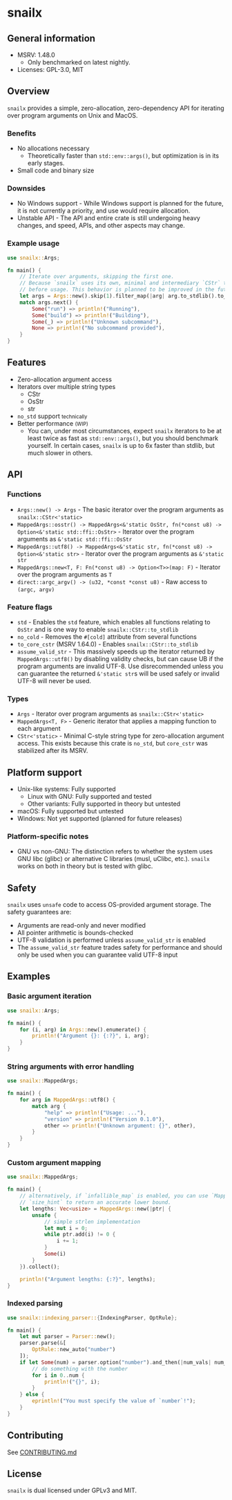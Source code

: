 # snailx

[//]: # (TODO: parser docs and stuff)

## General information

- MSRV: 1.48.0
    - Only benchmarked on latest nightly.
- Licenses: GPL-3.0, MIT

## Overview

`snailx` provides a simple, zero-allocation, zero-dependency API for iterating over program arguments on Unix and MacOS.

### Benefits

- No allocations necessary
    - Theoretically faster than `std::env::args()`, but optimization is in its early stages.
- Small code and binary size

### Downsides

- No Windows support - While Windows support is planned for the future, it is not currently a priority, and use would
  require allocation.
- Unstable API - The API and entire crate is still undergoing heavy changes, and speed, APIs, and other aspects may
  change.

### Example usage

```rust
use snailx::Args;

fn main() {
    // Iterate over arguments, skipping the first one.
    // Because `snailx` uses its own, minimal and intermediary `CStr` type, it must be converted to a `std::ffi::CStr` 
    // before usage. This behavior is planned to be improved in the future.
    let args = Args::new().skip(1).filter_map(|arg| arg.to_stdlib().to_str().ok());
    match args.next() {
        Some("run") => println!("Running"),
        Some("build") => println!("Building"),
        Some(_) => println!("Unknown subcommand"),
        None => println!("No subcommand provided"),
    }
}
```

## Features

- Zero-allocation argument access
- Iterators over multiple string types
    - CStr
    - OsStr
    - str
- `no_std` support <small>technically</small>
- Better performance <small>(WIP)</small>
    - You can, under most circumstances, expect `snailx` iterators to be at least twice as fast as `std::env::args()`,
      but you should benchmark yourself. In certain cases, `snailx` is up to 6x faster than stdlib, but much slower in
      others.

## API

### Functions

- `Args::new() -> Args` - The basic iterator over the program arguments as `snailx::CStr<'static>`
- `MappedArgs::osstr() -> MappedArgs<&'static OsStr, fn(*const u8) -> Option<&'static std::ffi::OsStr>` - Iterator over
  the program arguments as `&'static std::ffi::OsStr`
- `MappedArgs::utf8() -> MappedArgs<&'static str, fn(*const u8) -> Option<&'static str>` - Iterator over the program
  arguments as `&'static str`
- `MappedArgs::new<T, F: Fn(*const u8) -> Option<T>>(map: F)` - Iterator over the program arguments as `T`
- `direct::argc_argv() -> (u32, *const *const u8)` - Raw access to `(argc, argv)`

### Feature flags

- `std` - Enables the `std` feature, which enables all functions relating to `OsStr` and is one way to enable
  `snailx::CStr::to_stdlib`
- `no_cold` - Removes the `#[cold]` attribute from several functions
- `to_core_cstr` (MSRV 1.64.0) - Enables `snailx::CStr::to_stdlib`
- `assume_valid_str` - This massively speeds up the iterator returned by `MappedArgs::utf8()` by disabling validity
  checks, but can cause UB if the program arguments are invalid UTF-8. Use disrecommended unless you can guarantee the 
  returned `&'static str`s will be used safely or invalid UTF-8 will never be used.

[//]: # (TODO: new flags)

### Types

[//]: # (TODO: performance and benchmarks)

- `Args` - Iterator over program arguments as `snailx::CStr<'static>`
- `MappedArgs<T, F>` - Generic iterator that applies a mapping function to each argument
- `CStr<'static>` - Minimal C-style string type for zero-allocation argument access. This exists because this crate is
  `no_std`, but `core_cstr` was stabilized after its MSRV.

## Platform support

- Unix-like systems: Fully supported
    - Linux with GNU: Fully supported and tested
    - Other variants: Fully supported in theory but untested
- macOS: Fully supported but untested
- Windows: Not yet supported (planned for future releases)

### Platform-specific notes

- GNU vs non-GNU: The distinction refers to whether the system uses GNU libc (glibc) or alternative C libraries (musl,
  uClibc, etc.). `snailx` works on both in theory but is tested with glibc.

## Safety

`snailx` uses `unsafe` code to access OS-provided argument storage. The safety guarantees are:

- Arguments are read-only and never modified
- All pointer arithmetic is bounds-checked
- UTF-8 validation is performed unless `assume_valid_str` is enabled
- The `assume_valid_str` feature trades safety for performance and should only be used when you can guarantee valid
  UTF-8 input

## Examples

### Basic argument iteration

```rust
use snailx::Args;

fn main() {
    for (i, arg) in Args::new().enumerate() {
        println!("Argument {}: {:?}", i, arg);
    }
}
```

### String arguments with error handling

```rust
use snailx::MappedArgs;

fn main() {
    for arg in MappedArgs::utf8() {
        match arg {
            "help" => println!("Usage: ..."),
            "version" => println!("Version 0.1.0"),
            other => println!("Unknown argument: {}", other),
        }
    }
}
```

### Custom argument mapping

```rust
use snailx::MappedArgs;

fn main() {
    // alternatively, if `infallible_map` is enabled, you can use `MappedArgs::new_infallible()` if you want 
    // `size_hint` to return an accurate lower bound.
    let lengths: Vec<usize> = MappedArgs::new(|ptr| {
        unsafe {
            // simple strlen implementation
            let mut i = 0;
            while ptr.add(i) != 0 {
                i += 1;
            }
            Some(i)
        }
    }).collect();

    println!("Argument lengths: {:?}", lengths);
}
```

### Indexed parsing

```rust
use snailx::indexing_parser::{IndexingParser, OptRule};

fn main() {
    let mut parser = Parser::new();
    parser.parse(&[
        OptRule::new_auto("number")
    ]);
    if let Some(num) = parser.option("number").and_then(|num_vals| num_vals.next()).and_then(|num_str| num_str.parse::<u64>()) {
        // do something with the number
        for i in 0..num {
            println!("{}", i);
        }
    } else {
        eprintln!("You must specify the value of `number`!");
    }
}
```

## Contributing

See [CONTRIBUTING.md](CONTRIBUTING.md)

## License

`snailx` is dual licensed under GPLv3 and MIT.
